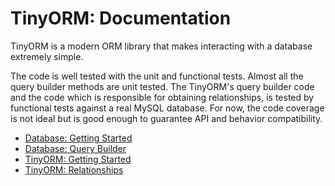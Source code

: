 <a name="top"></a>
# TinyORM: Documentation

TinyORM is a modern ORM library that makes interacting with a database extremely simple.

The code is well tested with the unit and functional tests. Almost all the query builder methods are unit tested. The TinyORM's query builder code and the code which is responsible for obtaining relationships, is tested by functional tests against a real MySQL database. For now, the code coverage is not ideal but is good enough to guarantee API and behavior compatibility.

- [Database: Getting Started](database.md#top)
- [Database: Query Builder](query-builder.md#top)
- [TinyORM: Getting Started](tinyorm.md#top)
- [TinyORM: Relationships](tinyorm-relationships.md#top)
